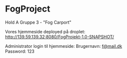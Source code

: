 # FogProject
Hold A Gruppe 3 - "Fog Carport" 


Vores hjemmeside deployed på droplet:
http://139.59.139.32:8080/FogProjekt-1.0-SNAPSHOT/

Administrator login til hjemmeside:
Brugernavn: f@mail.dk  
Password: 123
